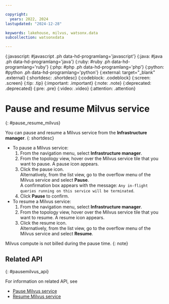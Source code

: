 ```yaml
---

copyright:
  years: 2022, 2024
lastupdated: "2024-12-28"

keywords: lakehouse, milvus, watsonx.data
subcollection: watsonxdata

---
```


{:javascript: #javascript .ph data-hd-programlang='javascript'}
{:java: #java .ph data-hd-programlang='java'}
{:ruby: #ruby .ph data-hd-programlang='ruby'}
{:php: #php .ph data-hd-programlang='php'}
{:python: #python .ph data-hd-programlang='python'}
{:external: target="_blank" .external}
{:shortdesc: .shortdesc}
{:codeblock: .codeblock}
{:screen: .screen}
{:tip: .tip}
{:important: .important}
{:note: .note}
{:deprecated: .deprecated}
{:pre: .pre}
{:video: .video}
{:attention: .attention}

# Pause and resume Milvus service
{: #pause_resume_milvus}

You can pause and resume a Milvus service from the **Infrastructure manager**.
{: shortdesc}

- To pause a Milvus service:
   1. From the navigation menu, select **Infrastructure manager**.
   1. From the topology view, hover over the Milvus service tile that you want to pause. A pause icon appears.
   1. Click the pause icon. \
      Alternatively, from the list view, go to the overflow menu of the Milvus service and select **Pause**. \
   A confirmation box appears with the message: `Any in-flight queries running on this service will be terminated`.
   1. Click **Pause** to confirm.
- To resume a Milvus service:
   1. From the navigation menu, select **Infrastructure manager**.
   1. From the topology view, hover over the Milvus service tile that you want to resume. A resume icon appears.
   1. Click the resume icon. \
      Alternatively, from the list view, go to the overflow menu of the Milvus service and select **Resume**.

Milvus compute is not billed during the pause time.
{: note}

## Related API
{: #pausemilvus_api}

For information on related API, see
* [Pause Milvus service](https://cloud.ibm.com/apidocs/watsonxdata#create-milvus-service-pause)
* [Resume Milvus service](https://cloud.ibm.com/apidocs/watsonxdata#create-milvus-service-resume)
